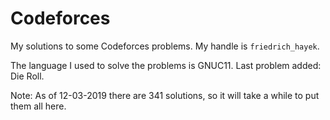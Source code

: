 # Codeforces
My solutions to some Codeforces problems. My handle is `friedrich_hayek`.

The language I used to solve the problems is GNUC11. Last problem added: Die Roll.

Note: As of 12-03-2019 there are 341 solutions, so it will take a while to put them all here.
